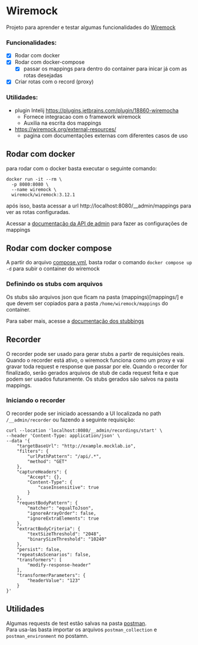 # Wiremock

Projeto para aprender e testar algumas funcionalidades do [Wiremock](https://wiremock.org/docs/)

### Funcionalidades:
- [x] Rodar com docker
- [x] Rodar com docker-compose
    - [x] passar os mappings para dentro do container para inicar já com as rotas desejadas
- [x] Criar rotas com o record (proxy)

### Utilidades:
- plugin Intelij https://plugins.jetbrains.com/plugin/18860-wiremocha
    - Fornece integracao com o framework wiremock
    - Auxilia na escrita dos mappings
- https://wiremock.org/external-resources/
    - pagina com documentações externas com diferentes casos de uso

## Rodar com docker

para rodar com o docker basta executar o seguinte comando:

```shell
docker run -it --rm \
  -p 8080:8080 \
  --name wiremock \
  wiremock/wiremock:3.12.1

```

após isso, basta acessar a url http://localhost:8080/__admin/mappings para ver as rotas configuradas.

Acessar a [documentação da API de admin](https://wiremock.org/docs/standalone/admin-api-reference) para fazer as configurações de mappings


## Rodar com docker compose

A partir do arquivo [compose.yml](compose.yml), basta rodar o comando `docker compose up -d` para subir o container do wiremock

### Definindo os stubs com arquivos

Os stubs são arquivos json que ficam na pasta (mappings)[mappings/] e que devem ser copiados para a pasta `/home/wiremock/mappings` do container.


Para saber mais, acesse a [documentação dos stubbings](https://wiremock.org/docs/stubbing/)

## Recorder

O recorder pode ser usado para gerar stubs a partir de requisições reais.  
Quando o recorder está ativo, o wiremock funciona como um proxy e vai gravar toda request e response que passar
por ele. Quando o recorder for finalizado, serão gerados arquivos de stub de cada request feita e que podem ser
usados futuramente.
Os stubs gerados são salvos na pasta mappings.

### Iniciando o recorder

O recorder pode ser iniciado acessando a UI localizada no path `/__admin/recorder` ou fazendo a seguinte requisição:
```shell
curl --location 'localhost:8080/__admin/recordings/start' \
--header 'Content-Type: application/json' \
--data '{
    "targetBaseUrl": "http://example.mocklab.io",
    "filters": {
        "urlPathPattern": "/api/.*",
        "method": "GET"
    },
    "captureHeaders": {
        "Accept": {},
        "Content-Type": {
            "caseInsensitive": true
        }
    },
    "requestBodyPattern": {
        "matcher": "equalToJson",
        "ignoreArrayOrder": false,
        "ignoreExtraElements": true
    },
    "extractBodyCriteria": {
        "textSizeThreshold": "2048",
        "binarySizeThreshold": "10240"
    },
    "persist": false,
    "repeatsAsScenarios": false,
    "transformers": [
        "modify-response-header"
    ],
    "transformerParameters": {
        "headerValue": "123"
    }
}'
```

## Utilidades

Algumas requests de test estão salvas na pasta [postman](postman/).  
Para usa-las basta importar os arquivos `postman_collection` e `postman_environment` no postamn.